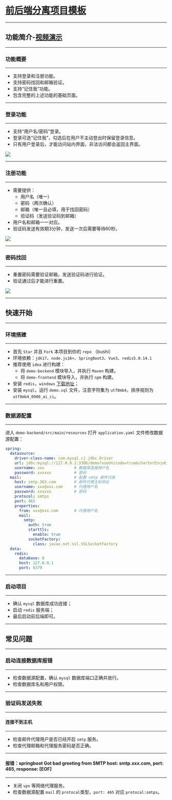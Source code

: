 # [前后端分离项目模板](https://lys2021.com/?p=1498)

****

## 功能简介-[视频演示](https://www.bilibili.com/video/BV1qP411k7Fr/)

****

### 功能概要

****

* 支持登录和注册功能。
* 支持密码找回和邮箱验证。
* 支持“记住我”功能。
* 包含完整的上述功能的基础页面。

****

### 登录功能

****

* 支持“用户名/密码”登录。
* 登录可选“记住我”，勾选后在用户不主动登出时保留登录信息。
* 只有用户登录后，才能访问站内界面，非法访问都会返回主界面。

![](https://image.itbaima.net/images/40/image-20230717221694970.png)

****

### 注册功能

****

* 需要提供：
  * 用户名（唯一）
  * 密码（两次确认）
  * 邮箱（唯一且必填，用于找回密码）
  * 验证码（发送验证码到邮箱）
* 用户名和邮箱一一对应。
* 验证码发送有效期3分钟，发送一次后需要等待60秒。

![](https://image.itbaima.net/images/40/image-20230717228024584.png)

****

### 密码找回

****

* 重置密码需要验证邮箱，发送验证码进行验证。
* 验证通过后才能进行重置。

![](https://image.itbaima.net/images/40/image-20230717222022386.png)

****

## 快速开始

****

### 环境搭建

****

* 首先 `Star` 并且 `Fork` 本项目到你的 `repo` （bushi）
* 环境依赖：`jdk17`、`node.js16+`、`SpringBoot3`、`Vue3`、`redis5.0.14.1`
* 推荐使用 `idea` 进行构建：
  * 将 `demo-beckend` 模块导入，并执行 `Maven` 构建。
  * 将 `demo-frontend` 模块导入，并执行 `npm` 构建。
* 安装 `redis`，`windows` [下载地址](https://github.com/tporadowski/redis/releases)；
* 安装 `mysql`，运行 `demo.sql` 文件，注意字符集为 `utf8mb4`，排序规则为 `utf8mb4_0900_ai_ci`。

****

### 数据源配置

****

进入 `demo-backend/src/main/resources` 打开 `application.yaml` 文件修改数据源配置：

```yaml
spring:
  datasource:
    driver-class-name: com.mysql.cj.jdbc.Driver
    url: jdbc:mysql://127.0.0.1:3306/demo?useUnicode=true&charterEncoding=utf-8  # 数据库连接地址，数据库名称默认 demo
    username: xxx             # 数据库连接用户名
    password: xxxxxx          # 密码
  mail:                       # 配置 smtp 邮件代发
    host: smtp.163.com        # 邮件代理主机地址
    username: xxx@xxx.com     # 代理用户名
    password: xxxxxx          # 密码
    protocol: smtps
    port: 465
    properties:
      from: xxx@xxx.com       # 代理用户名
      mail:
        smtp:
          auth: true
          starttls:
            enable: true
          socketFactory:
            class: javax.net.ssl.SSLSocketFactory
  data:
    redis:
      database: 0
      host: 127.0.0.1
      port: 6379
```

****

### 启动项目

****

* 确认 `mysql` 数据库成功连接；
* 启动 `redis` 服务端；
* 最后启动前后端即可。

****

## 常见问题

****

### 启动连接数据库报错

****

* 检查数据源配置，确认 `mysql` 数据库端口正确并放行。
* 检查数据库名和用户权限。

****

### 验证码发送失败

****

#### 连接不到主机

****

* 检查邮件代理用户是否已经开启 `smtp` 服务。
* 检查代理邮箱和代理服务密码是否正确。

****

#### 报错：springboot Got bad greeting from SMTP host: smtp.xxx.com, port: 465, response: [EOF]

****

* 关闭 `vpn` 等网络代理服务。
* 检查数据源配置 `mail` 的 `protocal`类型，`port: 465` 对应 `protocal:smtps`。
